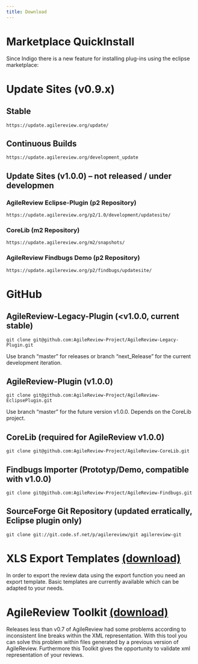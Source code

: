 ```yaml
---
title: Download
---
```


# Marketplace QuickInstall
Since Indigo there is a new feature for installing plug-ins using the eclipse marketplace: <a title="Drag and drop into a running Eclipse Indigo workspace to install AgileReview" href="https://marketplace.eclipse.org/marketplace-client-intro?mpc_install=31498"> <img src="https://marketplace.eclipse.org/misc/installbutton.png" alt=""></a>

# Update Sites (v0.9.x)

## Stable
```
https://update.agilereview.org/update/
```

## Continuous Builds
```
https://update.agilereview.org/development_update
```

## Update Sites (v1.0.0) – not released / under developmen
### AgileReview Eclipse-Plugin (p2 Repository)
```
https://update.agilereview.org/p2/1.0/development/updatesite/
```

### CoreLib (m2 Repository)
```
https://update.agilereview.org/m2/snapshots/
```

### AgileReview Findbugs Demo (p2 Repository)
```
https://update.agilereview.org/p2/findbugs/updatesite/
```


# GitHub
## AgileReview-Legacy-Plugin (<v1.0.0, current stable)
```
git clone git@github.com:AgileReview-Project/AgileReview-Legacy-Plugin.git
```
Use branch “master” for releases or branch “next_Release” for the current development iteration.

## AgileReview-Plugin (v1.0.0)
```
git clone git@github.com:AgileReview-Project/AgileReview-EclipsePlugin.git
```
Use branch “master” for the future version v1.0.0. Depends on the CoreLib project.

## CoreLib (required for AgileReview v1.0.0)
```
git clone git@github.com:AgileReview-Project/AgileReview-CoreLib.git
```

## Findbugs Importer (Prototyp/Demo, compatible with v1.0.0)
```
git clone git@github.com:AgileReview-Project/AgileReview-Findbugs.git
```

## SourceForge Git Repository (updated erratically, Eclipse plugin only)
```
git clone git://git.code.sf.net/p/agilereview/git agilereview-git
```

# XLS Export Templates [(download)](https://sourceforge.net/projects/agilereview/files/raw%20export%20templates/)
In order to export the review data using the export function you need an export template. Basic templates are currently available which can be adapted to your needs.

# AgileReview Toolkit [(download)](http://sourceforge.net/projects/agilereview/files/Toolkit/AgileReview_Toolkit_v0.1.jar/download)
Releases less than v0.7 of AgileReview had some problems according to inconsistent line breaks within the XML representation. With this tool you can solve this problem within files generated by a previous version of AgileReview. Furthermore this Toolkit gives the opportunity to validate xml representation of your reviews.
